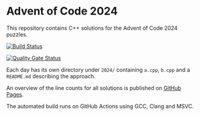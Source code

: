# Advent of Code 2024

This repository contains C++ solutions for the Advent of Code 2024 puzzles.

[![Build Status](https://github.com/miracoli/Advent-of-Code/actions/workflows/build.yml/badge.svg)](https://github.com/miracoli/Advent-of-Code/actions/workflows/build.yml)

[![Quality Gate Status](https://sonarcloud.io/api/project_badges/measure?project=miracoli_Advent-of-Code&metric=alert_status)](https://sonarcloud.io/summary/new_code?id=miracoli_Advent-of-Code)

Each day has its own directory under `2024/` containing `a.cpp`, `b.cpp` and a `README.md` describing the approach.

An overview of the line counts for all solutions is published on [GitHub Pages](https://miracoli.github.io/Advent-of-Code/).

The automated build runs on GitHub Actions using GCC, Clang and MSVC.

